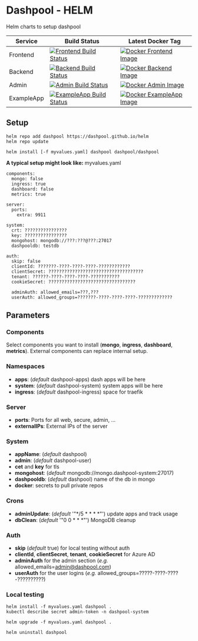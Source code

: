 # Dashpool - HELM

Helm charts to setup dashpool


| Service   | Build Status | Latest Docker Tag |
|-----------|--------------|-------------------|
| Frontend  | [![Frontend Build Status](https://github.com/dashpool/frontend/actions/workflows/build.yml/badge.svg)](https://github.com/dashpool/frontend/actions/workflows/build.yml) | [![Docker Frontend Image](https://img.shields.io/docker/v/dashpool/frontend?sort=semver)](https://hub.docker.com/r/dashpool/frontend/tags) |
| Backend   | [![Backend Build Status](https://github.com/dashpool/backend/actions/workflows/build.yml/badge.svg)](https://github.com/dashpool/backend/actions/workflows/build.yml) | [![Docker Backend Image](https://img.shields.io/docker/v/dashpool/backend?sort=semver)](https://hub.docker.com/r/dashpool/backend/tags) |
| Admin     | [![Admin Build Status](https://github.com/dashpool/admin/actions/workflows/docker.yml/badge.svg)](https://github.com/dashpool/admin/actions/workflows/docker.yml) | [![Docker Admin Image](https://img.shields.io/docker/v/dashpool/admin?sort=semver)](https://hub.docker.com/r/dashpool/admin/tags) |
| ExampleApp| [![ExampleApp Build Status](https://github.com/dashpool/exampleapp/actions/workflows/build.yml/badge.svg)](https://github.com/dashpool/exampleapp/actions/workflows/build.yml) | [![Docker ExampleApp Image](https://img.shields.io/docker/v/dashpool/exampleapp?sort=semver)](https://hub.docker.com/r/dashpool/exampleapp/tags) |


## Setup

```
helm repo add dashpool https://dashpool.github.io/helm 
helm repo update

helm install [-f myvalues.yaml] dashpool dashpool/dashpool
```

**A typical setup might look like:** myvalues.yaml
```
components:
  mongo: false
  ingress: true
  dashboard: false
  metrics: true

server:
  ports:
    extra: 9911

system:
  crt: ????????????????
  key: ????????????????
  mongohost: mongodb://???:???@???:27017
  dashpooldb: testdb

auth:
  skip: false
  clientId: ???????-????-????-????-????????????
  clientSecret: ????????????????????????????????????
  tenant: ??????-????-????-????-???????????
  cookieSecret: ?????????????????????????????????

  adminAuth: allowed_emails=???,???
  userAuth: allowed_groups=???????-????-????-????-?????????????
```

## Parameters
### Components
Select components you want to install (**mongo**, **ingress**, **dashboard**, **metrics**).
External components can replace internal setup.

### Namespaces
 * **apps**: (*default* dashpool-apps) dash apps will be here
 * **system**: (*default* dashpool-system) system apps will be here
 * **ingress**: (*default* dashpool-ingress) space for traefik

### Server
 * **ports**: Ports for all web, secure, admin, ...
 * **externalIPs**: External IPs of the server

### System
 * **appName**: (*default* dashpool)
 * **admin**: (*default* dashpool-user)
 * **cet** and **key** for tls
 * **mongohost**: (*default* mongodb://mongo.dashpool-system:27017)
 * **dashpooldb**: (*default* dashpool) name of the db in mongo
 * **docker**: secrets to pull private repos

### Crons
  * **adminUpdate**: (*default* '"*/5 * * * *"') update apps and track usage
  * **dbClean**: (*default* '"0 0 * * *"') MongoDB cleanup

### Auth
 * **skip** (*default* true) for local testing without auth
 * **clientId**, **clientSecret**, **tenant**, **cookieSecret** for Azure AD
 * **adminAuth** for the admin section (*e.g.* allowed_emails=admin@dashpool.com)
 * **userAuth** for the user logins (*e.g.* allowed_groups=?????-????-????-??????????)


### Local testing
```
helm install -f myvalues.yaml dashpool .
kubectl describe secret admin-token -n dashpool-system

helm upgrade -f myvalues.yaml dashpool .

helm uninstall dashpool
```

